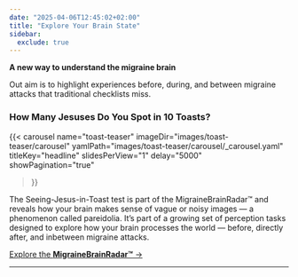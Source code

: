 ```yaml
---
date: "2025-04-06T12:45:02+02:00"
title: "Explore Your Brain State"
sidebar:
  exclude: true
---
```



**A new way to understand the migraine brain**

Out aim is to highlight experiences before, during, and between migraine attacks that traditional checklists miss.


### How Many Jesuses Do You Spot in 10 Toasts?


{{< carousel
  name="toast-teaser"
  imageDir="images/toast-teaser/carousel"
  yamlPath="images/toast-teaser/carousel/_carousel.yaml"
  titleKey="headline"
  slidesPerView="1"
  delay="5000"
  showPagination="true"
>}}



The Seeing-Jesus-in-Toast test is part of the MigraineBrainRadar™ and reveals how your brain makes sense of vague or noisy images — a phenomenon called pareidolia. It’s part of a growing set of perception tasks designed to explore how your brain processes the world — before, directly after, and inbetween migraine attacks.

[Explore the **MigraineBrainRadar™** →](migrainebrainradar)


---

<!-- ## A Toolkit Informed by Science, Experience, and Openness

Our tools combine scientific knowledge of how the brain works with the lived experience of people who have migraine. We believe that open, exploratory work — shared transparently and refined over time — is essential to uncovering new ways of understanding and managing migraine. The Jesus-in-Toast Task is just one example of this approach.

---

## Your Voice Enters Research

We believe that people living with migraine shouldn't just be the subject of research — they should help shape it. That’s why our approach is rooted in Patient and Public Involvement (PPI): research carried out *with*, not *for*, those who experience migraine.

Through this model, your experiences help define what questions are asked, how tools are developed, and what outcomes matter. It’s a form of citizen science in medicine — and you can be part of it.
[Learn more about our methodology →](/methodology)
-->
